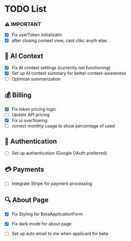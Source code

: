 # TODO List

### ⚠️ IMPORTANT 
- [x] Fix userToken initializatin
- [x] after closing context view, cant clikc anyth else.
## 🧠 AI Context
- [x] Fix AI context settings (currently not functioning)
- [x] Set up AI context summary for better context-awareness
- [ ] Optimize summarization

## 💰 Billing
- [x] Fix token pricing logic
- [ ] Update API pricing
- [x] Fix ui overflowing
- [ ] correct monthly usage to show percentage of used

## 🔐 Authentication
- [ ] Set up authentication (Google OAuth preferred)

## 💳 Payments
- [ ] Integrate Stripe for payment processing

## 🔍 About Page
- [x] Fix Styling for BetaApplicationForm
- [x] Fix dark mode for about page
- [ ] Set up auto email to me when applicant for beta
      
